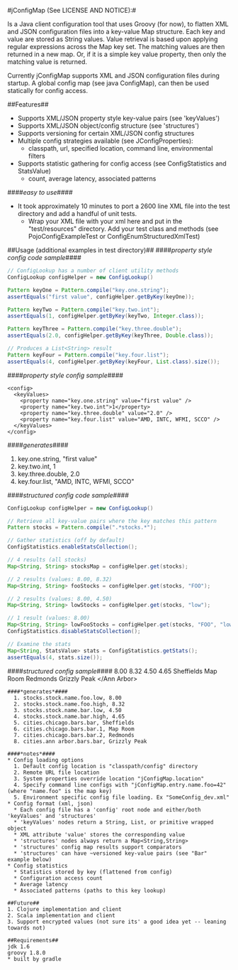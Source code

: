 #jConfigMap (See LICENSE AND NOTICE):#

Is a Java client configuration tool that uses Groovy (for now), to flatten
XML and JSON configuration files into a key-value Map structure. Each key
and value are stored as String values. Value retrieval is based upon applying regular
expressions across the Map key set. The matching values are then returned in a new map.
Or, if it is a simple key value property, then only the matching value is returned.

Currently jConfigMap supports XML and JSON configuration files during startup. A global config
map (see java ConfigMap), can then be used statically for config access.

##Features##
* Supports XML/JSON property style key-value pairs (see 'keyValues')
* Supports XML/JSON object/config structure (see 'structures')
* Supports versioning for certain XML/JSON config structures
* Multiple config strategies available (see JConfigProperties):
  * classpath, url, specified location, command line, environmental filters
* Supports statistic gathering for config access (see ConfigStatistics and StatsValue)
  * count, average latency, associated patterns

####*easy to use*####
* It took approximately 10 minutes to port a 2600 line XML file into the test directory
  and add a handful of unit tests.
  * Wrap your XML file with <config><structures> your xml here </structures></config> and put in the
    "test/resources" directory. Add your test class and methods (see PojoConfigExampleTest or
    ConfigEnumStructuredXmlTest)

##Usage (additional examples in test directory)##
####*property style config code sample*####
```java
// ConfigLookup has a number of client utility methods
ConfigLookup configHelper = new ConfigLookup()

Pattern keyOne = Pattern.compile("key.one.string");
assertEquals("first value", configHelper.getByKey(keyOne));

Pattern keyTwo = Pattern.compile("key.two.int");
assertEquals(1, configHelper.getByKey(keyTwo, Integer.class));

Pattern keyThree = Pattern.compile("key.three.double");
assertEquals(2.0, configHelper.getByKey(keyThree, Double.class));

// Produces a List<String> result
Pattern keyFour = Pattern.compile("key.four.list");
assertEquals(4, configHelper.getByKey(keyFour, List.class).size());
```
####*property style config sample*####
```
<config>
  <keyValues>
    <property name="key.one.string" value="first value" />
    <property name="key.two.int">1</property>
    <property name="key.three.double" value="2.0" />
    <property name="key.four.list" value="AMD, INTC, WFMI, SCCO" />
  </keyValues>
</config>
```
####*generates*####
  1. key.one.string, "first value"
  2. key.two.int, 1
  3. key.three.double, 2.0
  4. key.four.list, "AMD, INTC, WFMI, SCCO"

####*structured config code sample*####
```java
ConfigLookup configHelper = new ConfigLookup()

// Retrieve all key-value pairs where the key matches this pattern
Pattern stocks = Pattern.compile(".*stocks.*");

// Gather statistics (off by default)
ConfigStatistics.enableStatsCollection();

// 4 results (all stocks)
Map<String, String> stocksMap = configHelper.get(stocks);

// 2 results (values: 8.00, 8.32)
Map<String, String> fooStocks = configHelper.get(stocks, "FOO");

// 2 results (values: 8.00, 4.50)
Map<String, String> lowStocks = configHelper.get(stocks, "low");

// 1 result (values: 8.00)
Map<String, String> lowFooStocks = configHelper.get(stocks, "FOO", "low");
ConfigStatistics.disableStatsCollection();

// Examine the stats
Map<String, StatsValue> stats = ConfigStatistics.getStats();
assertEquals(4, stats.size());
```

####*structured config sample*####
<config>
  <structures>
    <stocks>
        <stock name="FOO">
           <low>8.00</low>
           <high>8.32</high>
        </stock>
        <stock name="BAR">
           <low>4.50</low>
           <high>4.65</high>
        </stock>
    </stocks>
    <cities>
      <Chicago>
        <bars>
          <bar>Sheffields</bar>
          <bar>Map Room</bar>
          <bar>Redmonds</bar>
        </bars>
      </Chicago>
      <Ann Arbor>
        <bars>
          <bar>Grizzly Peak</bar>
        </bars>
      </Ann Arbor>
    </cities>
  </structures>
</config>
```
####*generates*####
  1. stocks.stock.name.foo.low, 8.00
  2. stocks.stock.name.foo.high, 8.32
  3. stocks.stock.name.bar.low, 4.50
  4. stocks.stock.name.bar.high, 4.65
  5. cities.chicago.bars.bar, Sheffields
  6. cities.chicago.bars.bar.1, Map Room
  7. cities.chicago.bars.bar.2, Redmonds
  8. cities.ann arbor.bars.bar, Grizzly Peak

####*notes*####
* Config loading options
  1. Default config location is "classpath/config" directory
  2. Remote URL file location
  3. System properties override location "jConfigMap.location"
  4. Specify command line configs with "jConfigMap.entry.name.foo=42" (where "name.foo" is the map key)
  5. Environment specific config file loading. Ex "SomeConfig_dev.xml"
* Config format (xml, json)
  * Each config file has a 'config' root node and either/both 'keyValues' and 'structures'
  * 'keyValues' nodes return a String, List, or primitive wrapped object
  * XML attribute 'value' stores the corresponding value
  * 'structures' nodes always return a Map<String,String>
  * 'structures' config map results support comparators
  * 'structures' can have ~versioned key-value pairs (see "Bar" example below)
* Config statistics
  * Statistics stored by key (flattened from config)
  * Configuration access count
  * Average latency
  * Associated patterns (paths to this key lookup)

##Future##
1. Clojure implementation and client
2. Scala implementation and client
3. Support encrypted values (not sure its' a good idea yet -- leaning towards not)

##Requirements##
jdk 1.6
groovy 1.8.0
* built by gradle
